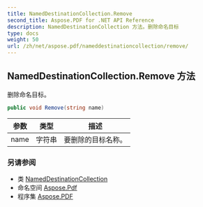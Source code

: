 ```yaml
---
title: NamedDestinationCollection.Remove
second_title: Aspose.PDF for .NET API Reference
description: NamedDestinationCollection 方法。删除命名目标
type: docs
weight: 50
url: /zh/net/aspose.pdf/nameddestinationcollection/remove/
---
```

## NamedDestinationCollection.Remove 方法

删除命名目标。

```csharp
public void Remove(string name)
```

| 参数 | 类型 | 描述 |
| --- | --- | --- |
| name | 字符串 | 要删除的目标名称。 |

### 另请参阅

* 类 [NamedDestinationCollection](../)
* 命名空间 [Aspose.Pdf](../../../aspose.pdf/)
* 程序集 [Aspose.PDF](../../../)